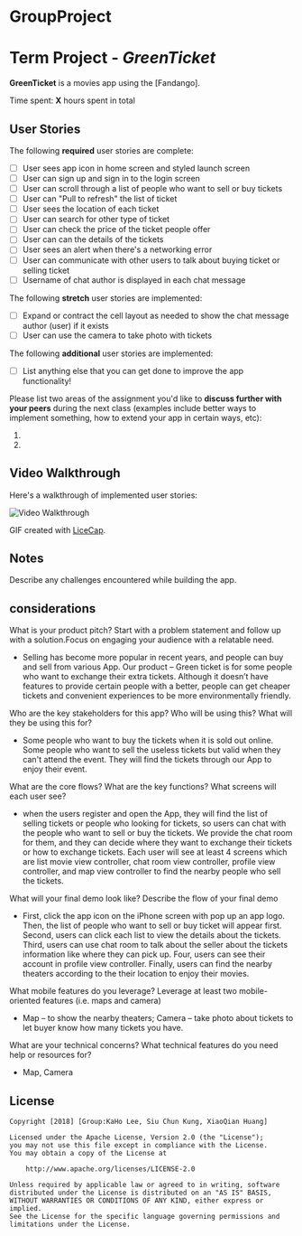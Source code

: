 # GroupProject
# Term Project - *GreenTicket*

**GreenTicket** is a movies app using the [Fandango].

Time spent: **X** hours spent in total

## User Stories

The following **required** user stories are complete:

- [ ] User sees app icon in home screen and styled launch screen 
- [ ] User can sign up and sign in to the login screen 
- [ ] User can scroll through a list of people who want to sell or buy tickets
- [ ] User can "Pull to refresh" the list of ticket
- [ ] User sees the location of each ticket
- [ ] User can search for other type of ticket 
- [ ] User can check the price of the ticket people offer
- [ ] User can can the details of the tickets
- [ ] User sees an alert when there's a networking error 
- [ ] User can communicate with other users to talk about buying ticket or selling ticket
- [ ] Username of chat author is displayed in each chat message

The following **stretch** user stories are implemented:

- [ ] Expand or contract the cell layout as needed to show the chat message author (user) if it exists 
- [ ] User can use the camera to take photo with tickets

The following **additional** user stories are implemented:

- [ ] List anything else that you can get done to improve the app functionality!

Please list two areas of the assignment you'd like to **discuss further with your peers** during the next class (examples include better ways to implement something, how to extend your app in certain ways, etc):

1.
2.

## Video Walkthrough

Here's a walkthrough of implemented user stories:

<img src='https://i.imgur.com/ozf1Fpv.png?.gif' title='Video Walkthrough' width='' alt='Video Walkthrough' />

GIF created with [LiceCap](http://www.cockos.com/licecap/).

## Notes

Describe any challenges encountered while building the app.

## considerations

  What is your product pitch? Start with a problem statement and follow up with a solution.Focus on engaging your audience with a relatable need.
  - Selling has become more popular in recent years, and people can buy and sell from various App. Our product – Green ticket is for some people who want to exchange their extra tickets. Although it doesn’t have features to provide certain people with a better, people can get cheaper tickets and convenient experiences to be more environmentally friendly. 

  Who are the key stakeholders for this app? Who will be using this? What will they be using this for?
  - Some people who want to buy the tickets when it is sold out online. Some people who want to sell the useless tickets but valid when they can't attend the event. They will find the tickets through our App to enjoy their event. 

  What are the core flows? What are the key functions? What screens will each user see?
  - when the users register and open the App, they will find the list of selling tickets or people who looking for tickets, so users can chat with the people who want to sell or buy the tickets. We provide the chat room for them, and they can decide where they want to exchange their tickets or how to exchange tickets. Each user will see at least 4 screens which are list movie view controller, chat room view controller, profile view controller, and map view controller to find the nearby people who sell the tickets. 

  What will your final demo look like? Describe the flow of your final demo
  - First, click the app icon on the iPhone screen with pop up an app logo. Then, the list of people who want to sell or buy ticket will appear first. Second, users can click each list to view the details about the tickets. Third, users can use chat room to talk about the seller about the tickets information like where they can pick up. Four, users can see their account in profile view controller. Finally, users can find the nearby theaters according to the their location to enjoy their movies. 
  
  What mobile features do you leverage? Leverage at least two mobile-oriented features (i.e. maps and camera)
  - Map – to show the nearby theaters; Camera – take photo about tickets to let buyer know how many tickets you have.

  What are your technical concerns? What technical features do you need help or resources for? 
  - Map, Camera

## License

    Copyright [2018] [Group:KaHo Lee, Siu Chun Kung, XiaoQian Huang]

    Licensed under the Apache License, Version 2.0 (the "License");
    you may not use this file except in compliance with the License.
    You may obtain a copy of the License at

        http://www.apache.org/licenses/LICENSE-2.0

    Unless required by applicable law or agreed to in writing, software
    distributed under the License is distributed on an "AS IS" BASIS,
    WITHOUT WARRANTIES OR CONDITIONS OF ANY KIND, either express or implied.
    See the License for the specific language governing permissions and
    limitations under the License.
